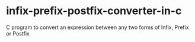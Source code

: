 # infix-prefix-postfix-converter-in-c
C program to convert an expression between any two forms of Infix, Prefix or Postfix
